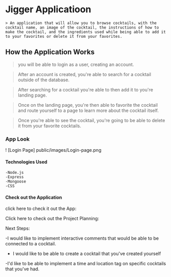 # Jigger Applicatioon

    > An application that will allow you to browse cocktails, with the cocktail name, an image of the cocktail, the instructions of how to make the cocktail, and the ingredients used while being able to add it to your favorites or delete it from your favorites. 

## How the Application Works

> you will be able to login as a user, creating an account. 

>After an account is created, you're able to search for a cocktail outside of the database. 

>After searching for a cocktail you're able to then add it to you're landing page. 

>Once on the landing page, you're then able to favorite the cocktail and route yourself to a page to learn more about the cocktail itself. 

>Once you're able to see the cocktail, you're going to be able to delete it from your favorite cocktails. 

### App Look 
! [Login Page] public/images/Login-page.png


#### Technologies Used
    -Node.js 
    -Express
    -Mongoose
    -CSS
    
#### Check out the Application

click here to check it out the App: 

Click here to check out the Project Planning: 

Next Steps: 

 -I would like to implement interactive comments that would be able to be connected to a cocktail. 

 - I would like to be able to create a cocktail that you've created yourself 

 -I'd like to be able to implement a time and location tag on specific cocktails that you've had. 


